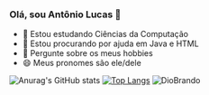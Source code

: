 ### Olá, sou Antônio Lucas 👋

- 🌱 Estou estudando Ciências da Computação
- 🤔 Estou procurando por ajuda em Java e HTML
- 💬 Pergunte sobre os meus hobbies
- 😄 Meus pronomes são ele/dele

![Anurag's GitHub stats](https://github-readme-stats.vercel.app/api?username=antoniolucascr&theme=chartreuse-dark&show_icons=true)
[![Top Langs](https://github-readme-stats.vercel.app/api/top-langs/?username=antoniolucascr&layout=donut&theme=chartreuse-dark&show)](https://github.com/anuraghazra/github-readme-stats)
![DioBrando](https://github.com/antoniolucascr/antoniolucascr/assets/161335582/d6d83be9-d327-47fe-9122-4f90d2ba7ec0)
